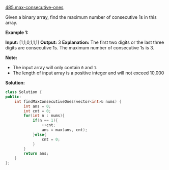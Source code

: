 [485.max-consecutive-ones](https://leetcode.com/problems/max-consecutive-ones/)  

Given a binary array, find the maximum number of consecutive 1s in this array.

**Example 1:**  

**Input:** \[1,1,0,1,1,1\]
**Output:** 3
**Explanation:** The first two digits or the last three digits are consecutive 1s.
    The maximum number of consecutive 1s is 3.

**Note:**

*   The input array will only contain `0` and `1`.
*   The length of input array is a positive integer and will not exceed 10,000  



**Solution:**  

```cpp
class Solution {
public:
    int findMaxConsecutiveOnes(vector<int>& nums) {
        int ans = 0;
        int cnt = 0;
        for(int n : nums){
            if(n == 1){
                ++cnt;
                ans = max(ans, cnt);
            }else{
                cnt = 0;
            }
        }
        return ans;
    }
};
```
      